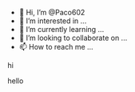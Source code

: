 - 👋 Hi, I’m @Paco602
- 👀 I’m interested in ...
- 🌱 I’m currently learning ...
- 💞️ I’m looking to collaborate on ...
- 📫 How to reach me ...

<!---
Paco602/Paco602 is a ✨ special ✨ repository because its `README.md` (this file) appears on your GitHub profile.
You can click the Preview link to take a look at your changes.
--->hi
hello
